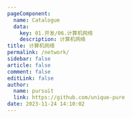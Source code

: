 ```yaml
---
pageComponent: 
  name: Catalogue
  data: 
    key: 01.开发/06.计算机网络
    description: 计算机网络
title: 计算机网络
permalink: /network/
sidebar: false
article: false
comment: false
editLink: false
author: 
  name: pursuit
  link: https://github.com/unique-pure
date: 2023-11-24 14:10:02
---
```

